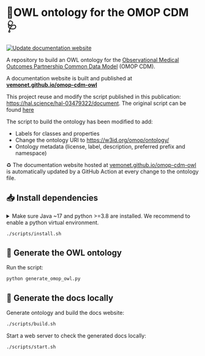 # 🦉OWL ontology for the OMOP CDM 🩺

[![Update documentation website](https://github.com/vemonet/omop-cdm-owl/actions/workflows/publish.yml/badge.svg)](https://github.com/vemonet/omop-cdm-owl/actions/workflows/publish.yml)

A repository to build an OWL ontology for the [Observational Medical Outcomes Partnership Common Data Model](https://www.ohdsi.org/data-standardization/) (OMOP CDM).

A documentation website is built and published at **[vemonet.github.io/omop-cdm-owl](https://vemonet.github.io/omop-cdm-owl)**

This project reuse and modify the script published in this publication: https://hal.science/hal-03479322/document. The original script can be found [here](https://bitbucket.org/jibalamy/owlready2/src/master/pymedtermino2/omop_cdm/import_omop_cdm.py)

The script to build the ontology has been modified to add:

* Labels for classes and properties
* Change the ontology URI to https://w3id.org/omop/ontology/
* Ontology metadata (license, label, description, preferred prefix and namespace)

♻️ The documentation website hosted at [vemonet.github.io/omop-cdm-owl](https://vemonet.github.io/omop-cdm-owl) is automatically updated by a GitHub Action at every change to the ontology file.

## 📥 Install dependencies

<details><summary>Make sure Java ~17 and python >=3.8 are installed. We recommend to enable a python virtual environment.</summary>

Create the virtual environment:
```bash
python -m venv .venv
```

Activate the virtual environment:
```bash
source .venv/bin/activate
```
</details>

```bash
./scripts/install.sh
```

## 🦉 Generate the OWL ontology

Run the script:

```bash
python generate_omop_owl.py
```


## 📖 Generate the docs locally

Generate ontology and build the docs website:

```bash
./scripts/build.sh
```

Start a web server to check the generated docs locally:

```bash
./scripts/start.sh
```
